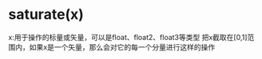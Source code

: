  # saturate(x) 
   x:用于操作的标量或矢量，可以是float、float2、float3等类型
   把x截取在[0,1]范围内，如果x是一个矢量，那么会对它的每一个分量进行这样的操作
   